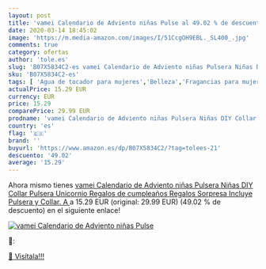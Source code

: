 ```yaml
---
layout: post
title: 'vamei Calendario de Adviento niñas Pulse al 49.02 % de descuento'
date: 2020-03-14 18:45:02
image: 'https://m.media-amazon.com/images/I/51CcgOH9EBL._SL400_.jpg'
comments: true
category: ofertas
author: 'tole.es'
slug: 'B07X5834C2-es vamei Calendario de Adviento niñas Pulsera Niñas DIY...'
sku: 'B07X5834C2-es'
tags: [ 'Agua de tocador para mujeres','Belleza','Fragancias para mujeres','Instrumentos de percusión para niños','Instrumentos musicales para niños','Juguetes','Juguetes y juegos','Perfumes y fragancias','Productos para el cuidado de la piel','Sets y juegos para el cuidado de la piel','adviento', ]
actualPrice: 15.29 EUR
currency: EUR
price: 15.29
comparePrice: 29.99 EUR
prodname: 'vamei Calendario de Adviento niñas Pulsera Niñas DIY Collar Pulsera Unicornio Regalos de cumpleaños Regalos Sorpresa  Incluye Pulsera y Collar.   A '
country: 'es'
flag: '🇪🇸'
brand: ''
buyurl: 'https://www.amazon.es/dp/B07X5834C2/?tag=tolees-21'
descuento: '49.02'
average: '15.29'
---
```


Ahora mismo tienes [vamei Calendario de Adviento niñas Pulsera Niñas DIY Collar Pulsera Unicornio Regalos de cumpleaños Regalos Sorpresa  Incluye Pulsera y Collar.   A ](https://www.amazon.es/dp/B07X5834C2/?tag=tolees-21) a 15.29 EUR (original: 29.99 EUR) (49.02 %  de descuento) en el siguiente enlace!

[![vamei Calendario de Adviento niñas Pulse](https://m.media-amazon.com/images/I/51CcgOH9EBL._SL400_.jpg)](https://www.amazon.es/dp/B07X5834C2/?tag=tolees-21)

🔎:


[🛒 Visítala!!!](https://www.amazon.es/dp/B07X5834C2/?tag=tolees-21)

